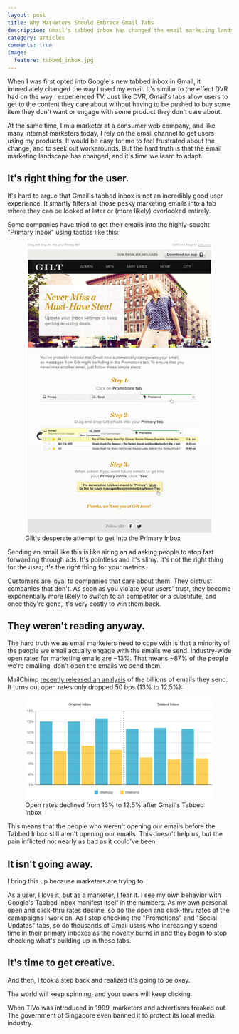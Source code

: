 ```yaml
---
layout: post
title: Why Marketers Should Embrace Gmail Tabs
description: Gmail's tabbed inbox has changed the email marketing landscape for good, and the winners will be the ones who know how to play on this newly leveled playing field.
category: articles
comments: true
image:
  feature: tabbed_inbox.jpg
---
```

When I was first opted into Google's new tabbed inbox in Gmail, it immediately changed the way I used my email. It's similar to the effect DVR had on the way I experienced TV. Just like DVR, Gmail's tabs allow users to get to the content they care about without having to be pushed to buy some item they don't want or engage with some product they don't care about.

At the same time, I'm a marketer at a consumer web company, and like many internet marketers today, I rely on the email channel to get users using my products. It would be easy for me to feel frustrated about the change, and to seek out workarounds. But the hard truth is that the email marketing landscape has changed, and it's time we learn to adapt.

## It's right thing for the user.
It's hard to argue that Gmail's tabbed inbox is not an incredibly good user experience. It smartly filters all those pesky marketing emails into a tab where they can be looked at later or (more likely) overlooked entirely.

Some companies have tried to get their emails into the highly-sought "Primary Inbox" using tactics like this:

<figure>
	<img src="/images/gilt_tabs.png">
	<figcaption>Gilt's desperate attempt to get into the Primary Inbox</figcaption>
</figure>



Sending an email like this is like airing an ad asking people to stop fast forwarding through ads. It's pointless and it's slimy. It's not the right thing for the user; it's the right thing for your metrics.

Customers are loyal to companies that care about them. They distrust companies that don't. As soon as you violate your users' trust, they become exponentially more likely to switch to an competitor or a substitute, and once they're gone, it's very costly to win them back.

## They weren't reading anyway.
The hard truth we as email marketers need to cope with is that a minority of the people we email actually engage with the emails we send. Industry-wide open rates for marketing emails are ~13%. That means ~87% of the people we're emailing, don't open the emails we send them.

MailChimp [recently released an analysis](http://blog.mailchimp.com/how-gmails-new-inbox-is-affecting-open-rates/) of the billions of emails they send. It turns out open rates only dropped 50 bps (13% to 12.5%):

<figure>
	<img src="/images/mailchimp_tabs.png">
	<figcaption>Open rates declined from 13% to 12.5% after Gmail's Tabbed Inbox</figcaption>
</figure>

This means that the people who weren't opening our emails before the Tabbed Inbox still aren't opening our emails. This doesn't help us, but the pain inflicted not nearly as bad as it could've been. 

## It isn't going away.
I bring this up because marketers are trying to

As a user, I love it, but as a marketer, I fear it. I see my own behavior with Google's Tabbed Inbox manifest itself in the numbers. As my own personal open and click-thru rates decline, so do the open and click-thru rates of the camapaigns I work on. As I stop checking the "Promotions" and "Social Updates" tabs, so do thousands of Gmail users who increasingly spend time in their primary inboxes as the novelty burns in and they begin to stop checking what's building up in those tabs.

## It's time to get creative.
And then, I took a step back and realized it's going to be okay. 

The world will keep spinning, and your users will keep clicking.

When TiVo was introduced in 1999, marketers and advertisers freaked out. The government of Singapore even banned it to protect its local media industry.
